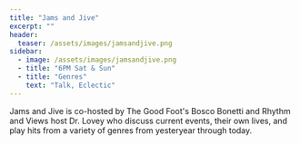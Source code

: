 ```yaml
---
title: "Jams and Jive"
excerpt: ""
header:
  teaser: /assets/images/jamsandjive.png
sidebar:
  - image: /assets/images/jamsandjive.png
  - title: "6PM Sat & Sun"
  - title: "Genres"
    text: "Talk, Eclectic"
---
```


Jams and Jive is co-hosted by The Good Foot's Bosco Bonetti and Rhythm and Views host Dr. Lovey who discuss current events, their own lives, and play hits from a variety of genres from yesteryear through today.
